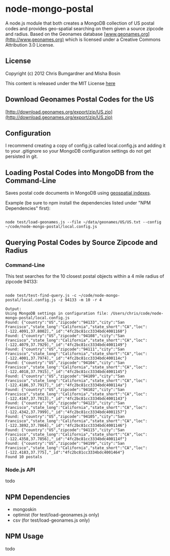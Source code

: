# node-mongo-postal

A node.js module that both creates a MongoDB collection of US postal codes and provides geo-spatial searching on them given a source zipcode and radius. Based on the Geonames database [www.geonames.org](http://www.geonames.org) which is licensed under a Creative Commons Attribution 3.0 License.

## License
Copyright (c) 2012 Chris Bumgardner and Misha Bosin

This content is released under the MIT License [here](https://github.com/cbumgard/node-mongo-postal/blob/master/LICENSE)

## Download Geonames Postal Codes for the US
[http://download.geonames.org/export/zip/US.zip](http://download.geonames.org/export/zip/US.zip)

## Configuration

I recommend creating a copy of config.js called local.config.js and adding it to your .gitignore so your MongoDB configuration settings do not get persisted in git.

## Loading Postal Codes into MongoDB from the Command-Line

Saves postal code documents in MongoDB using [geospatial indexes](http://www.mongodb.org/display/DOCS/Geospatial+Indexing).

Example (be sure to npm install the dependencies listed under "NPM Dependencies" first):

<pre><code>
node test/load-geonames.js --file ~/data/geonames/US/US.txt --config ~/code/node-mongo-postal/local.config.js
</code></pre>

## Querying Postal Codes by Source Zipcode and Radius

### Command-Line

This test searches for the 10 closest postal objects within a 4 mile radius of zipcode 94133:

<pre><code>
node test/test-find-query.js -c ~/code/node-mongo-postal/local.config.js -z 94133 -m 10 -r 4

Output:
Using MongoDB settings in configuration file: /Users/chris/code/node-mongo-postal/local.config.js
Found: {"country":"US","zipcode":"94133","city":"San Francisco","state_long":"California","state_short":"CA","loc":[-122.4091,37.8002],"_id":"4fc2bc81cc3334bdc4001160"}
Found: {"country":"US","zipcode":"94108","city":"San Francisco","state_long":"California","state_short":"CA","loc":[-122.4079,37.7929],"_id":"4fc2bc81cc3334bdc4001149"}
Found: {"country":"US","zipcode":"94111","city":"San Francisco","state_long":"California","state_short":"CA","loc":[-122.4001,37.7974],"_id":"4fc2bc81cc3334bdc400114c"}
Found: {"country":"US","zipcode":"94104","city":"San Francisco","state_long":"California","state_short":"CA","loc":[-122.4018,37.7915],"_id":"4fc2bc81cc3334bdc4001145"}
Found: {"country":"US","zipcode":"94109","city":"San Francisco","state_long":"California","state_short":"CA","loc":[-122.4186,37.7917],"_id":"4fc2bc81cc3334bdc400114a"}
Found: {"country":"US","zipcode":"94102","city":"San Francisco","state_long":"California","state_short":"CA","loc":[-122.4167,37.7813],"_id":"4fc2bc81cc3334bdc4001143"}
Found: {"country":"US","zipcode":"94123","city":"San Francisco","state_long":"California","state_short":"CA","loc":[-122.4342,37.7999],"_id":"4fc2bc81cc3334bdc4001157"}
Found: {"country":"US","zipcode":"94105","city":"San Francisco","state_long":"California","state_short":"CA","loc":[-122.3892,37.7864],"_id":"4fc2bc81cc3334bdc4001146"}
Found: {"country":"US","zipcode":"94115","city":"San Francisco","state_long":"California","state_short":"CA","loc":[-122.4358,37.7856],"_id":"4fc2bc81cc3334bdc400114f"}
Found: {"country":"US","zipcode":"94199","city":"San Francisco","state_long":"California","state_short":"CA","loc":[-122.4183,37.775],"_id":"4fc2bc81cc3334bdc4001464"}
Found 10 postals
</code></pre>

### Node.js API
todo

## NPM Dependencies

* mongoskin
* optimist (for test/load-geonames.js only)
* csv (for test/load-geonames.js only)

## NPM Usage
todo